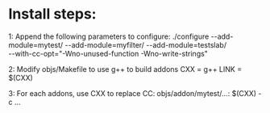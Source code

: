 # Install steps:
1: Append the following parameters to configure:
   ./configure --add-module=mytest/ --add-module=myfilter/ --add-module=testslab/ \
   --with-cc-opt="-Wno-unused-function -Wno-write-strings"

2: Modify objs/Makefile to use g++ to build addons
   CXX = g++
   LINK = $(CXX)

3: For each addons, use CXX to replace CC:
   objs/addon/mytest/...:
       $(CXX) -c ...
   